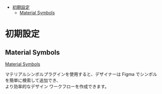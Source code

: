 - [初期設定](#初期設定)
  - [Material Symbols](#material-symbols)


# 初期設定

## Material Symbols

[Material Symbols](https://www.figma.com/community/plugin/1088610476491668236/material-symbols)

マテリアルシンボルプラグインを使用すると、デザイナーは Figma でシンボルを簡単に検索して追加でき、  
より効率的なデザイン ワークフローを作成できます。




